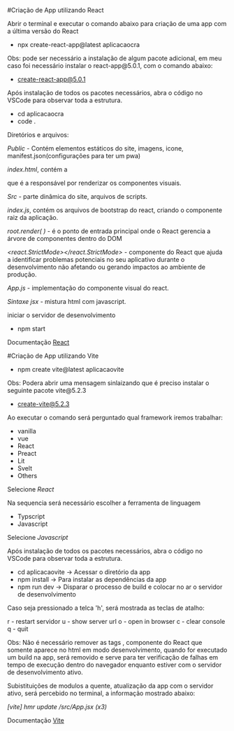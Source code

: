 #Criação de App utilizando React

<p>Abrir o terminal e executar o comando abaixo para criação de uma app com a última versão do React</p>

- npx create-react-app@latest aplicacaocra

<p>
Obs: pode ser necessário a instalação de algum pacote adicional, em meu caso foi necessário instalar o react-app@5.0.1, com o comando abaixo:
</p>

- create-react-app@5.0.1

<p>Após instalação de todos os pacotes necessários, abra o código no VSCode para observar toda a estrutura.</p>

- cd aplicacaocra
- code .

<p>Diretórios e arquivos:

*Public* - Contém elementos estáticos do site, imagens, icone, manifest.json(configurações para ter um pwa)

*index.html*, contém a <div id="root"></div> que é a responsável por renderizar os componentes visuais.

*Src* - parte dinâmica do site, arquivos de scripts.

*index.js*, contém os arquivos de bootstrap do react, criando o componente raiz da aplicação.

*root.render( )* - é o ponto de entrada principal onde o React gerencia a árvore de componentes dentro do DOM

*<react.StrictMode></react.StrictMode>* - componente do React que ajuda a identificar problemas potenciais no seu aplicativo durante o desenvolvimento não afetando ou gerando impactos ao ambiente de produção.

*App.js* - implementação do componente visual do react.

*Sintaxe jsx*  - mistura html com javascript.

</p>

<p>iniciar o servidor de desenvolvimento</p>

- npm start

Documentação [React](https://react.dev/)


#Criação de App utilizando Vite

- npm create vite@latest aplicacaovite

<p>
Obs: Podera abrir uma mensagem sinlaizando que é preciso instalar o seguinte pacote vite@5.2.3
</p>

- create-vite@5.2.3

<p>Ao executar o comando será perguntado qual framework iremos trabalhar:

- vanilla 
- vue 
- React 
- Preact 
- Lit 
- Svelt 
- Others
</p>

Selecione *React*

<p>Na sequencia será necessário escolher a ferramenta de linguagem</p>

- Typscript 
- Javascript

Selecione *Javascript*

<p>Após instalação de todos os pacotes necessários, abra o código no VSCode para observar toda a estrutura.</p>

- cd aplicacaovite -> Acessar o diretório da app
- npm install -> Para instalar as dependências da app
- npm run dev -> Disparar o processo de build e colocar no ar o servidor de desenvolvimento

<p>Caso seja pressionado a telca 'h', será mostrada as teclas de atalho:</p>

r - restart servidor
u - show server url
o - open in browser
c - clear console
q - quit

<p>
Obs:
Não é necessário remover as tags <react.StrictMode>, componente do React que somente aparece no html em modo desenvolvimento, quando for executado um build na app, será removido e serve para ter verificação de falhas em tempo de execução dentro do navegador enquanto estiver com o servidor de desenvolvimento ativo.
</p>

<p>Subistituições de modulos a quente, atualização da app com o servidor ativo, será percebido no terminal, a informação mostrado abaixo:

*[vite] hmr update /src/App.jsx (x3)*
</p>

Documentação [Vite](https://vitejs.dev/)